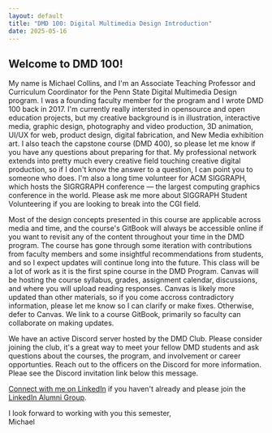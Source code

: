 ```yaml
---
layout: default
title: "DMD 100: Digital Multimedia Design Introduction"
date: 2025-05-16
---
```


## Welcome to DMD 100!

My name is Michael Collins, and I'm an Associate Teaching Professor and Curriculum Coordinator for the Penn State Digital Multimedia Design program. I was a founding faculty member for the program and I wrote DMD 100 back in 2017. I'm currently really intersted in opensource and open education projects, but my creative background is in illustration, interactive media, graphic design, photography and video production, 3D animation, UI/UX for web, product design, digital fabrication, and New Media exhibition art. I also teach the capstone course (DMD 400), so please let me know if you have any questions about preparing for that. My professional network extends into pretty much every creative field touching creative digital production, so if I don't know the answer to a question, I can point you to someone who does. I'm also a long time volunteer for ACM SIGGRAPH, which hosts the SIGRGRAPH conference — the largest computing graphics conference in the world. Please ask me more about SIGGRAPH Student Volunteering if you are looking to break into the CGI field. 

Most of the design concepts presented in this course are applicable across media and time, and the course's GitBook will always be accessible online if you want to revisit any of the content throughout your time in the DMD program. The course has gone through some iteration with contributions from faculty members and some insightful recommendations from students, and so I expect updates will continue long into the future. This class will be a lot of work as it is the first spine course in the DMD Program. Canvas will be hosting the course syllabus, grades, assignment calendar, discussions, and where you will upload reading responses. Canvas is likely more updated than other materials, so if you come accross contradictory information, please let me know so I can clarify or make fixes. Otherwise, defer to Canvas. We link to a course GitBook, primarily so faculty can collaborate on making updates.

We have an active Discord server hosted by the DMD Club. Please consider joining the club, it's a great way to meet your fellow DMD students and ask questions about the courses, the program, and involvement or career opportunties. Reach out to the officers on the Discord for more information. Pleae see the Discord invitation link below this message.

[Connect with me on LinkedIn](https://www.linkedin.com/in/michael-collins-573a775/) if you haven't already and please join the [LinkedIn Alumni Group](https://www.linkedin.com/groups/12200300/).

I look forward to working with you this semester,  
Michael
